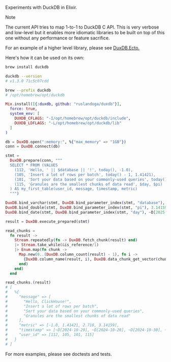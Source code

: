 Experiments with DuckDB in Elixir.

> [!NOTE]
>
> The current API tries to map 1-to-1 to DuckDB C API.
> This is very verbose and low-level but it enables more idiomatic libraries to be built on top of this one without any performance or feature sacrifice.
> 
> For an example of a higher level library, please see [DuxDB.Ecto.](https://github.com/ruslandoga/duxdb_ecto)

Here's how it can be used on its own:

```sh
brew install duckdb

duckdb --version
# v1.3.0 71c5c07cdd

brew --prefix duckdb
# /opt/homebrew/opt/duckdb
```

```elixir
Mix.install([{:duxdb, github: "ruslandoga/duxdb"}],
  force: true,
  system_env: [
    DUXDB_CFLAGS: "-I/opt/homebrew/opt/duckdb/include",
    DUXDB_LDFLAGS: "-L/opt/homebrew/opt/duckdb/lib"
  ]
)

db = DuxDB.open(":memory:", %{"max_memory" => "1GB"})
conn = DuxDB.connect(db)

stmt =
  DuxDB.prepare(conn, """
  SELECT * FROM (VALUES
    (112, 'Hello, ' || $database || '!', today(), -1.0),
    (105, 'Insert a lot of rows per batch', today() - 1, 1.41421),
    (101, 'Sort your data based on your commonly-used queries', today() + 1, 2.718),
    (115, 'Granules are the smallest chunks of data read', $day, $pi)
  ) AS my_first_table(user_id, message, timestamp, metric)
  """)

DuxDB.bind_varchar(stmt, DuxDB.bind_parameter_index(stmt, "database"), "ClickHouse")
DuxDB.bind_double(stmt, DuxDB.bind_parameter_index(stmt, "pi"), 3.14159)
DuxDB.bind_date(stmt, DuxDB.bind_parameter_index(stmt, "day"), ~D[2025-03-14])

result = DuxDB.execute_prepared(stmt)

read_chunks =
  fn result ->
    Stream.repeatedly(fn -> DuxDB.fetch_chunk(result) end)
    |> Stream.take_while(&is_reference/1)
    |> Enum.map(fn chunk ->
      Map.new(0..(DuxDB.column_count(result) - 1), fn i ->
        {DuxDB.column_name(result, i), DuxDB.data_chunk_get_vector(chunk, i)}
      end)
    end)
  end

read_chunks.(result)
# [
#   %{
#     "message" => [
#       "Hello, ClickHouse!",
#       "Insert a lot of rows per batch",
#       "Sort your data based on your commonly-used queries",
#       "Granules are the smallest chunks of data read"
#     ],
#     "metric" => [-1.0, 1.41421, 2.718, 3.14159],
#     "timestamp" => [~D[2024-10-29], ~D[2024-10-28], ~D[2024-10-30], ~D[2025-03-14]],
#     "user_id" => [112, 105, 101, 115]
#   }
# ]
```

For more examples, please see doctests and tests.
